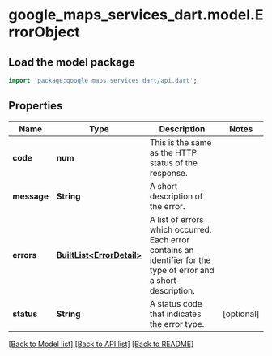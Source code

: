 # google_maps_services_dart.model.ErrorObject

## Load the model package
```dart
import 'package:google_maps_services_dart/api.dart';
```

## Properties
Name | Type | Description | Notes
------------ | ------------- | ------------- | -------------
**code** | **num** | This is the same as the HTTP status of the response. | 
**message** | **String** | A short description of the error. | 
**errors** | [**BuiltList&lt;ErrorDetail&gt;**](ErrorDetail.md) | A list of errors which occurred. Each error contains an identifier for the type of error and a short description. | 
**status** | **String** | A status code that indicates the error type. | [optional] 

[[Back to Model list]](../README.md#documentation-for-models) [[Back to API list]](../README.md#documentation-for-api-endpoints) [[Back to README]](../README.md)


